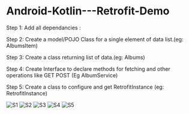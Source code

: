 # Android-Kotlin---Retrofit-Demo

Step 1: Add all dependancies : 

Step 2: Create a model/POJO Class for a single element of data list.(eg: AlbumsItem)

Step 3: Create a class returning list of data.(eg: Albums)


Step 4: Create Interface to declare methods for fetching and other operations like GET POST (Eg AlbumService)

Step 5: Create a class to configure and get RetrofitInstance (eg: RetrofitInstance)



![S1](https://github.com/VaibhavMojidra/Android-Kotlin---Retrofit-Demo/blob/master/screenshots/1.png)
![S2](https://github.com/VaibhavMojidra/Android-Kotlin---Retrofit-Demo/blob/master/screenshots/2.png)
![S3](https://github.com/VaibhavMojidra/Android-Kotlin---Retrofit-Demo/blob/master/screenshots/3.png)
![S4](https://github.com/VaibhavMojidra/Android-Kotlin---Retrofit-Demo/blob/master/screenshots/4.png)
![S5](https://github.com/VaibhavMojidra/Android-Kotlin---Retrofit-Demo/blob/master/screenshots/5.png)
